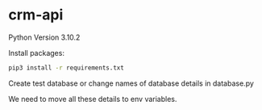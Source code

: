 # crm-api

Python Version 3.10.2

Install packages:

```bash
pip3 install -r requirements.txt
```

Create test database or change names of database details in database.py

We need to move all these details to env variables.
